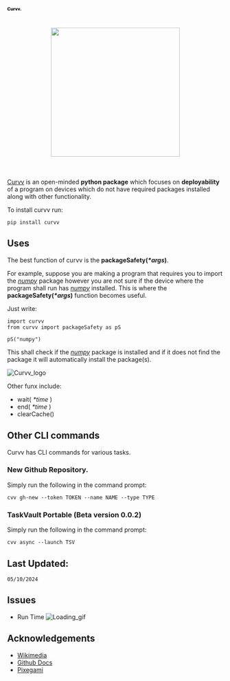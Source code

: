<svg width="33" height="9" viewBox="0 0 33 9" fill="none" xmlns="http://www.w3.org/2000/svg">
<path d="M7.15199 3.36222H5.37642C5.35275 3.17992 5.30421 3.01539 5.23082 2.86861C5.15743 2.72183 5.06037 2.59635 4.93963 2.49219C4.81889 2.38802 4.67566 2.30871 4.50994 2.25426C4.34659 2.19744 4.16548 2.16903 3.96662 2.16903C3.61387 2.16903 3.30966 2.25544 3.05398 2.42827C2.80066 2.60109 2.60535 2.85085 2.46804 3.17756C2.3331 3.50426 2.26562 3.89962 2.26562 4.36364C2.26562 4.84659 2.33428 5.25142 2.47159 5.57812C2.61127 5.90246 2.80658 6.14749 3.05753 6.31321C3.31084 6.47656 3.61032 6.55824 3.95597 6.55824C4.15009 6.55824 4.32647 6.53338 4.48509 6.48366C4.64607 6.43395 4.78693 6.36174 4.90767 6.26705C5.03078 6.16998 5.13139 6.05279 5.20952 5.91548C5.29001 5.7758 5.34564 5.61837 5.37642 5.44318L7.15199 5.45384C7.12121 5.7758 7.0277 6.09304 6.87145 6.40554C6.71757 6.71804 6.50568 7.00331 6.2358 7.26136C5.96591 7.51705 5.63684 7.72064 5.24858 7.87216C4.86269 8.02367 4.41998 8.09943 3.92045 8.09943C3.26231 8.09943 2.67282 7.95502 2.15199 7.66619C1.63352 7.375 1.22396 6.95123 0.923295 6.39489C0.622633 5.83854 0.472301 5.16146 0.472301 4.36364C0.472301 3.56345 0.625 2.88518 0.930398 2.32884C1.2358 1.77249 1.64891 1.34991 2.16974 1.06108C2.69058 0.772254 3.27415 0.627841 3.92045 0.627841C4.3608 0.627841 4.76799 0.689394 5.14205 0.8125C5.5161 0.933238 5.84517 1.1108 6.12926 1.34517C6.41335 1.57718 6.64418 1.86245 6.82173 2.20099C6.99929 2.53954 7.10938 2.92661 7.15199 3.36222ZM11.677 5.6456V2.54545H13.41V8H11.7551V6.98438H11.6983C11.5776 7.31818 11.3716 7.58333 11.0804 7.77983C10.7916 7.97396 10.4424 8.07102 10.0328 8.07102C9.66116 8.07102 9.33446 7.9858 9.05273 7.81534C8.77101 7.64489 8.55202 7.40696 8.39577 7.10156C8.23952 6.7938 8.16022 6.43395 8.15785 6.02202V2.54545H9.89435V5.68111C9.89672 5.97704 9.97485 6.21023 10.1287 6.38068C10.2826 6.55114 10.4921 6.63636 10.7573 6.63636C10.9301 6.63636 11.0852 6.59848 11.2225 6.52273C11.3622 6.4446 11.4722 6.33215 11.5527 6.18537C11.6356 6.03622 11.677 5.8563 11.677 5.6456ZM14.5153 8V2.54545H16.2021V3.53977H16.2589C16.3583 3.17992 16.5205 2.91241 16.7454 2.73722C16.9703 2.55966 17.2319 2.47088 17.5302 2.47088C17.6107 2.47088 17.6935 2.4768 17.7788 2.48864C17.864 2.49811 17.9433 2.51349 18.0167 2.5348V4.04403C17.9338 4.01562 17.8249 3.99313 17.69 3.97656C17.5574 3.95999 17.439 3.9517 17.3349 3.9517C17.1289 3.9517 16.9431 3.99787 16.7773 4.0902C16.614 4.18016 16.485 4.30682 16.3903 4.47017C16.2979 4.63116 16.2518 4.82055 16.2518 5.03835V8H14.5153ZM24.1815 2.54545L22.31 8H20.3214L18.4535 2.54545H20.2823L21.2873 6.30256H21.3441L22.3526 2.54545H24.1815ZM30.1385 2.54545L28.267 8H26.2784L24.4105 2.54545H26.2393L27.2443 6.30256H27.3011L28.3097 2.54545H30.1385ZM31.4391 8.10298C31.1834 8.10298 30.9644 8.01302 30.7821 7.8331C30.6022 7.65317 30.5134 7.43537 30.5158 7.17969C30.5134 6.92874 30.6022 6.71449 30.7821 6.53693C30.9644 6.35701 31.1834 6.26705 31.4391 6.26705C31.6806 6.26705 31.8936 6.35701 32.0783 6.53693C32.2653 6.71449 32.36 6.92874 32.3624 7.17969C32.36 7.35014 32.315 7.50521 32.2275 7.64489C32.1422 7.78456 32.0298 7.89583 31.8901 7.97869C31.7528 8.06155 31.6025 8.10298 31.4391 8.10298Z" fill="black"/>
</svg>

<h1 align="center">
<img src="https://github.com/user-attachments/assets/9841929a-a4c6-4a68-8397-b019057b0ac3" width="300">
</h1><br>

[Curvv](https://pypi.org/project/curvv/) is an open-minded **python package** which focuses on **deployability** of a program on devices which do not have required packages installed along with other functionality.

To install curvv run:
```
pip install curvv
```

## Uses

The best function of curvv is the **packageSafety(_\*args_)**.

For example, suppose you are making a program that requires you to import the [*numpy*](https://pypi.org/project/numpy/) package however you are not sure if the device where the program shall run has [*numpy*](https://pypi.org/project/numpy/)
installed. This is where the **packageSafety(_\*args_)** function becomes useful. 

Just write:
```
import curvv
from curvv import packageSafety as pS

pS("numpy")
```
This shall check if the [*numpy*](https://pypi.org/project/numpy/) package is installed and if it does not find the package it will automatically install the package(s).

![Curvv_logo](https://upload.wikimedia.org/wikipedia/commons/7/70/Docker_logo.png)


Other funx include:
- wait( *\*time* )
- end( *\*time* )
- clearCache()

## Other CLI commands

Curvv has CLI commands for various tasks. 

### New Github Repository.

Simply run the following in the command prompt:
```
cvv gh-new --token TOKEN --name NAME --type TYPE
```

### TaskVault Portable (Beta version 0.0.2)

Simply run the following in the command prompt:
```
cvv async --launch TSV
```

## Last Updated:
```
05/10/2024
```

## Issues
- Run Time
  ![Loading_gif](https://upload.wikimedia.org/wikipedia/commons/a/a5/Barralgoogog.gif)

## Acknowledgements
- [Wikimedia](https://commons.wikimedia.org/wiki/Main_Page)
- [Github Docs](https://docs.github.com/en/get-started/writing-on-github/getting-started-with-writing-and-formatting-on-github/basic-writing-and-formatting-syntax)
- [Pixegami](https://www.youtube.com/watch?v=Kz6IlDCyOUY)